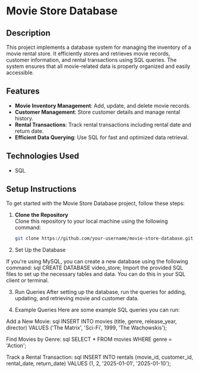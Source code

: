 # Movie Store Database

## Description  
This project implements a database system for managing the inventory of a movie rental store. It efficiently stores and retrieves movie records, customer information, and rental transactions using SQL queries. The system ensures that all movie-related data is properly organized and easily accessible.

## Features  
- **Movie Inventory Management**: Add, update, and delete movie records.  
- **Customer Management**: Store customer details and manage rental history.  
- **Rental Transactions**: Track rental transactions including rental date and return date.  
- **Efficient Data Querying**: Use SQL for fast and optimized data retrieval.

## Technologies Used  
- SQL  

## Setup Instructions  
To get started with the Movie Store Database project, follow these steps:

1. **Clone the Repository**  
   Clone this repository to your local machine using the following command:
   ```bash
   git clone https://github.com/your-username/movie-store-database.git
2. Set Up the Database

If you're using MySQL, you can create a new database using the following command:
sql
CREATE DATABASE video_store;
Import the provided SQL files to set up the necessary tables and data. You can do this in your SQL client or terminal.

3. Run Queries
After setting up the database, run the queries for adding, updating, and retrieving movie and customer data.

4. Example Queries
Here are some example SQL queries you can run:

Add a New Movie:
sql
INSERT INTO movies (title, genre, release_year, director) VALUES ('The Matrix', 'Sci-Fi', 1999, 'The Wachowskis');

Find Movies by Genre:
sql
SELECT * FROM movies WHERE genre = 'Action';


Track a Rental Transaction:
sql
INSERT INTO rentals (movie_id, customer_id, rental_date, return_date) VALUES (1, 2, '2025-01-01', '2025-01-10');

